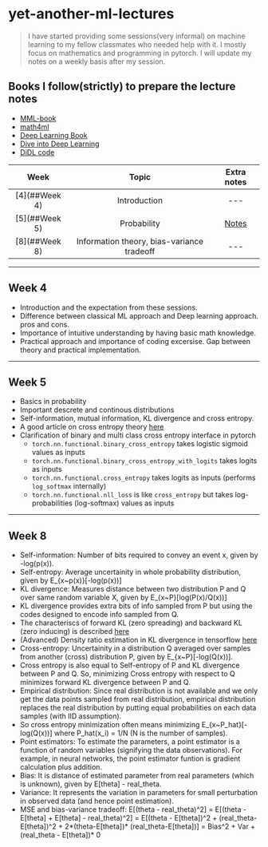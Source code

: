 # yet-another-ml-lectures

> I have started providing some sessions(very informal) on machine learning to my fellow classmates who needed help with it. I mostly focus on mathematics and programming in pytorch. I will update my notes on a weekly basis after my session.

## Books I follow(strictly) to prepare the lecture notes
* [MML-book](https://mml-book.github.io/book/mml-book.pdf)
* [math4ml](https://gwthomas.github.io/docs/math4ml.pdf)
* [Deep Learning Book](https://www.deeplearningbook.org/)
* [Dive into Deep Learning](https://d2l.ai/d2l-en.pdf)
* [DiDL code](https://github.com/dsgiitr/d2l-pytorch)

|Week|         Topic        |     Extra notes      |
|:--:|:--------------------:|:--------------------:|
| [4](##Week 4) |Introduction          | ---      |
| [5](##Week 5) |Probability           | [Notes](https://www.dropbox.com/sh/b2e2rbc41kfi7rz/AADhtGrZbH-U-po2HBq8zCcqa?dl=0)      |
| [8](##Week 8) |Information theory, bias-variance tradeoff    | ---      |




--------------------------------------
## Week 4
* Introduction and the expectation from these sessions.
* Difference between classical ML approach and Deep learning approach. pros and cons.
* Importance of intuitive understanding by having basic math knowledge.
* Practical approach and importance of coding excersise. Gap between theory and practical implementation.
---------------------------------------

## Week 5
* Basics in probability
* Important descrete and continous distributions
* Self-information, mutual information, KL divergence and cross entropy.
* A good article on cross entropy theory [here](https://medium.com/@stepanulyanin/notes-on-deep-learning-theory-part-1-data-generating-process-31fdda2c8941)
* Clarification of binary and multi class cross entropy interface in pytorch
    - `torch.nn.functional.binary_cross_entropy` takes logistic sigmoid values as inputs
    - `torch.nn.functional.binary_cross_entropy_with_logits` takes logits as inputs
    - `torch.nn.functional.cross_entropy` takes logits as inputs (performs `log_softmax` internally)
    - `torch.nn.functional.nll_loss` is like `cross_entropy` but takes log-probabilities (log-softmax) values as inputs
----------------------------------------

## Week 8
* Self-information: Number of bits required to convey an event x, given by -log(p(x)).
* Self-entropy: Average uncertainity in whole probability distribution, given by E_{x~p(x)}[-log(p(x))]
* KL divergence: Measures distance between two distribution P and Q over same random variable X, given by E_{x~P}[log(P(x)/Q(x))]
* KL divergence provides extra bits of info sampled from P but using the codes designed to encode info sampled from Q.
* The characteriscs of forward KL (zero spreading) and backward KL (zero inducing) is described [here](https://wiseodd.github.io/techblog/2016/12/21/forward-reverse-kl/)
* (Advanced) Density ratio estimation in KL divergence in tensorflow [here](https://tiao.io/post/density-ratio-estimation-for-kl-divergence-minimization-between-implicit-distributions/)
* Cross-entropy: Uncertainity in a distribution Q averaged over samples from another (cross) distribution P, given by E_{x~P}[-log(Q(x))].
* Cross entropy is also equal to Self-entropy of P and KL divergence between P and Q. So, minimizing Cross entropy with respect to Q minimizes forward KL divergence between P and Q.
* Empirical distribution: Since real distribution is not available and we only get the data points sampled from real distribution, empirical distribution replaces the real distribution by putting equal probabilities on each data samples (with IID assumption).
* So cross entropy minimization often means minimizing E_{x~P_hat}[-log(Q(x))] where P_hat(x_i) = 1/N (N is the number of samples).
* Point estimators: To estimate the parameters, a point estimator is a function of random variables (signifying the data observations). For example, in neural networks, the point estimator funtion is gradient calculation plus addition.
* Bias: It is distance of estimated parameter from real parameters (which is unknown), given by E[theta] - real_theta.
* Variance: It represents the variation in parameters for small perturbation in observed data (and hence point estimation).
* MSE and bias-variance tradeoff: E[(theta - real_theta)^2] = E[(theta -E[theta] + E[theta] - real_theta)^2] = E[(theta - E[theta])^2 + (real_theta-E[theta])^2 + 2*(theta-E[theta])* (real_theta-E[theta])] = Bias^2 + Var + (real_theta - E[theta])* 0
